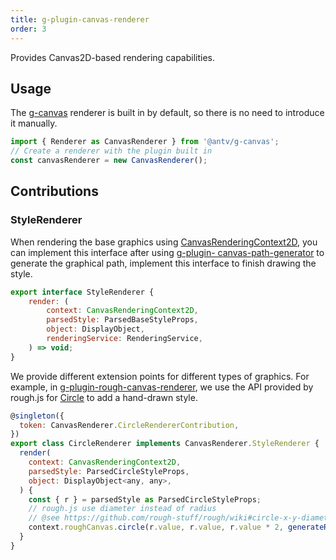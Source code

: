 ```yaml
---
title: g-plugin-canvas-renderer
order: 3
---
```


Provides Canvas2D-based rendering capabilities.

## Usage

The [g-canvas](/en/docs/api/renderer/canvas) renderer is built in by default, so there is no need to introduce it manually.

```js
import { Renderer as CanvasRenderer } from '@antv/g-canvas';
// Create a renderer with the plugin built in
const canvasRenderer = new CanvasRenderer();
```

## Contributions

### StyleRenderer

When rendering the base graphics using [CanvasRenderingContext2D](https://developer.mozilla.org/zh-CN/docs/Web/API/CanvasRenderingContext2D), you can implement this interface after using [g-plugin- canvas-path-generator](/en/docs/plugins/canvas-path-generator) to generate the graphical path, implement this interface to finish drawing the style.

```js
export interface StyleRenderer {
    render: (
        context: CanvasRenderingContext2D,
        parsedStyle: ParsedBaseStyleProps,
        object: DisplayObject,
        renderingService: RenderingService,
    ) => void;
}
```

We provide different extension points for different types of graphics. For example, in [g-plugin-rough-canvas-renderer](/en/docs/plugins/rough-canvas-renderer), we use the API provided by rough.js for [Circle](/en/docs/api/basic/circle) to add a hand-drawn style.

```js
@singleton({
  token: CanvasRenderer.CircleRendererContribution,
})
export class CircleRenderer implements CanvasRenderer.StyleRenderer {
  render(
    context: CanvasRenderingContext2D,
    parsedStyle: ParsedCircleStyleProps,
    object: DisplayObject<any, any>,
  ) {
    const { r } = parsedStyle as ParsedCircleStyleProps;
    // rough.js use diameter instead of radius
    // @see https://github.com/rough-stuff/rough/wiki#circle-x-y-diameter--options
    context.roughCanvas.circle(r.value, r.value, r.value * 2, generateRoughOptions(object));
  }
}
```
